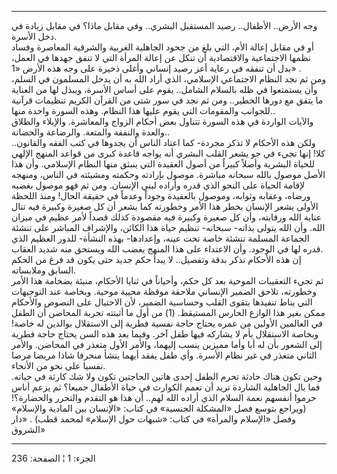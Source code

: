 ------------------------------------------------------------------------

وجه الأرض.. الأطفال.. رصيد المستقبل البشري.. وفي مقابل ماذا؟ في مقابل
زيادة في دخل الأسرة.  
أو في مقابل إعالة الأم، التي بلغ من جحود الجاهلية الغربية والشرقية
المعاصرة وفساد نظمها الاجتماعية والاقتصادية أن تنكل عن إعالة المرأة التي
لا تنفق جهدها في العمل، بدل أن تنفقه في رعاية أعز رصيد إنساني وأغلى
ذخيرة على وجه هذه الأرض «1» .  
ومن ثم نجد النظام الاجتماعي الإسلامي، الذي أراد الله به أن يدخل المسلمون
في السلم، وأن يستمتعوا في ظله بالسلام الشامل.. يقوم على أساس الأسرة،
ويبذل لها من العناية ما يتفق مع دورها الخطير.. ومن ثم نجد في سور شتى من
القرآن الكريم تنظيمات قرآنية للجوانب والمقومات التي يقوم عليها هذا
النظام. وهذه السورة واحدة منها..  
والآيات الواردة في هذه السورة تتناول بعض أحكام الزواج والمعاشرة.
والإيلاء والطلاق والعدة والنفقة والمتعة. والرضاعة والحضانة..  
ولكن هذه الأحكام لا تذكر مجردة- كما اعتاد الناس أن يجدوها في كتب الفقه
والقانون.. كلا! إنها تجيء في جو يشعر القلب البشري أنه يواجه قاعدة كبرى
من قواعد المنهج الإلهي للحياة البشرية وأصلاً كبيراً من أصول العقيدة التي
ينبثق منها النظام الإسلامي. وأن هذا الأصل موصول بالله سبحانه مباشرة.
موصول بإرادته وحكمته ومشيئته في الناس، ومنهجه لإقامة الحياة على النحو
الذي قدره وأراده لبني الإنسان. ومن ثم فهو موصول بغضبه ورضاه، وعقابه
وثوابه، وموصول بالعقيدة وجوداً وعدماً في حقيقة الحال! ومنذ اللحظة الأولى
يشعر الإنسان بخطر هذا الأمر وخطورته كما يشعر أن كل صغيرة وكبيرة فيه تنال
عناية الله ورقابته، وأن كل صغيرة وكبيرة فيه مقصودة كذلك قصداً لأمر عظيم
في ميزان الله. وأن الله يتولى بذاته- سبحانه- تنظيم حياة هذا الكائن،
والإشراف المباشر على تنشئة الجماعة المسلمة تنشئة خاصة تحت عينه،
وإعدادها- بهذه النشأة- للدور العظيم الذي قدره لها في الوجود. وأن
الاعتداء على هذا المنهج يغضب الله ويستحق منه شديد العقاب.  
إن هذه الأحكام تذكر بدقة وتفصيل.. لا يبدأ حكم جديد حتى يكون قد فرغ من
الحكم السابق وملابساته.  
ثم تجيء التعقيبات الموحية بعد كل حكم، وأحياناً في ثنايا الأحكام، منبئة
بضخامة هذا الأمر وخطورته، تلاحق الضمير الإنساني ملاحقة موقظة محيية
موحية. وبخاصة عند التوجيهات التي يناط تنفيذها بتقوى القلب وحساسية
الضمير، لأن الاحتيال على النصوص والأحكام ممكن بغير هذا الوازع الحارس
المستيقظ. (1) من أول ما أثبتته تجربة المحاضن أن الطفل في العالمين
الأولين من عمره يحتاج حاجة نفسية فطرية إلى الاستقلال بوالدين له خاصة!
وبخاصة الاستقلال بأم لا يشاركه فيها طفل آخر. وفيما بعد هذه السن يحتاج
حاجة فطرية إلى الشعور بأن له أبا وأما مميزين ينسب إليهما، والأمر الأول
متعذر في المحاضن. والأمر الثاني متعذر في غير نظام الأسرة. وأي طفل يفقد
أيهما ينشأ منحرفا شاذا مريضا مرضا نفسيا على نحو من الأنحاء.  
وحين تكون هناك حادثة تحرم الطفل إحدى هاتين الحاجتين تكون ولا شك كارثة في
حياته. فما بال الجاهلية الشاردة تريد أن تعمم الكوارث في حياة الأطفال
جميعا؟ ثم يزعم أناس حرموا أنفسهم نعمة السلام الذي أراده الله لهم.. أن
هذا هو التقدم والتحرر والحضارة؟! (ويراجع بتوسع فصل «المشكلة الجنسية» في
كتاب: «الإنسان بين المادية والإسلام» وفصل «الإسلام والمرأة» في كتاب:
«شبهات حول الإسلام» لمحمد قطب) . «دار الشروق»

------------------------------------------------------------------------

الجزء: 1 ¦ الصفحة: 236
